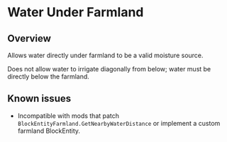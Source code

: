 Water Under Farmland
=================

Overview
--------

Allows water directly under farmland to be a valid moisture source. 

Does not allow water to irrigate diagonally from below; water must be directly below the farmland.


Known issues
--------

- Incompatible with mods that patch `BlockEntityFarmland.GetNearbyWaterDistance` or implement a custom farmland BlockEntity.
